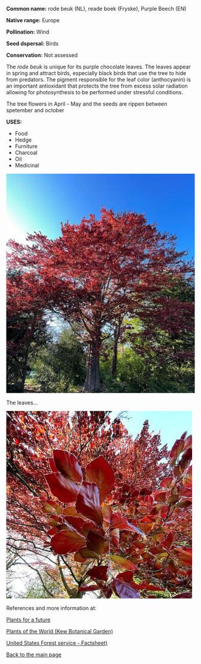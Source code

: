 **Common name:** rode beuk (NL), reade boek (Fryske), Purple Beech (EN)


<!--more-->
**Native range:** Europe

**Pollination:** Wind

**Seed dspersal:** Birds

**Conservation:** Not assessed

The _rode beuk_ is unique for its purple chocolate leaves. The leaves appear in spring and attract birds, especially black birds that use the tree to hide from predators. The pigment responsible for the leaf color (anthocyanin) is an important antioxidant that protects the tree from excess solar radiation allowing for photosynthesis to be performed under stressful conditions.

The tree flowers in April - May and the seeds are rippen between spetember and october

**USES:**

- Food
- Hedge
- Furniture
- Charcoal
- Oil
- Medicinal

![fagus sylvatica](https://raw.githubusercontent.com/carolxgl/TreeLibrary/gh-pages/images/fagsyla.jpeg)

The leaves...

![fagus sylvatica](https://raw.githubusercontent.com/carolxgl/TreeLibrary/gh-pages/images/fagsylaL.jpeg)


References and more information at:

[Plants for a future](https://pfaf.org/user/plant.aspx?LatinName=Fagus+sylvatica)

[Plants of the World (Kew Botanical Garden)](https://powo.science.kew.org/taxon/urn:lsid:ipni.org:names:103342-2)

[United States Forest service - Factsheet)](https://hort.ifas.ufl.edu/database/documents/pdf/tree_fact_sheets/fagsylb.pdf)

[Back to the main page](https://carolxgl.github.io/TreeLibrary/)
